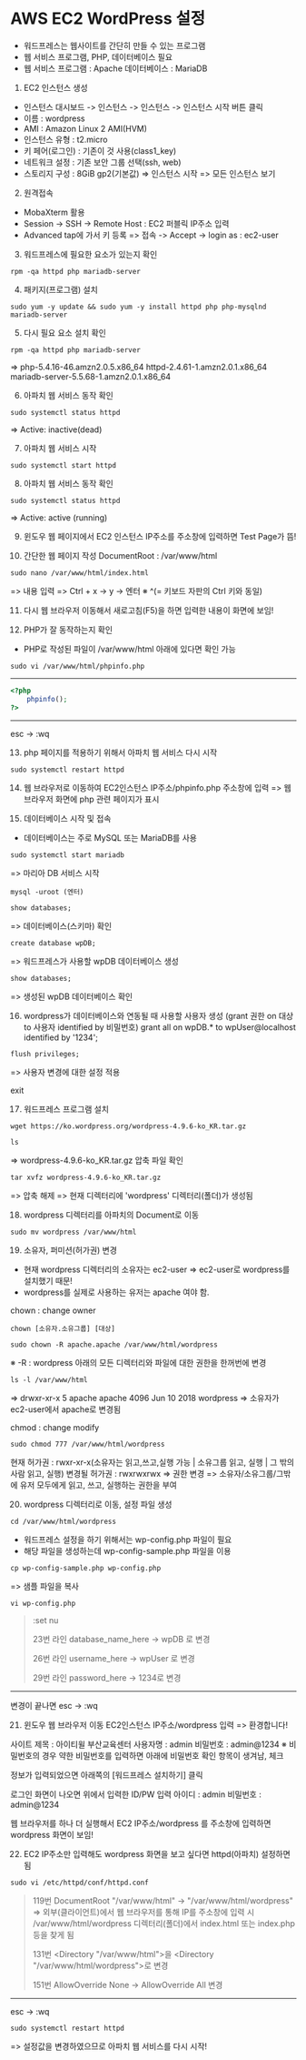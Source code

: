 # AWS EC2 WordPress 설정 
- 워드프레스는 웹사이트를 간단히 만들 수 있는 프로그램
- 웹 서비스 프로그램, PHP, 데이터베이스 필요
- 웹 서비스 프로그램 : Apache
  데이터베이스 : MariaDB

1. EC2 인스턴스 생성
- 인스턴스 대시보드 -> 인스턴스 -> 인스턴스 -> 인스턴스 시작 버튼 클릭
- 이름 : wordpress
- AMI : Amazon Linux 2 AMI(HVM)
- 인스턴스 유형 : t2.micro
- 키 페어(로그인) : 기존이 것 사용(class1_key)
- 네트워크 설정 : 기존 보안 그룹 선택(ssh, web)
- 스토리지 구성 : 8GiB gp2(기본값)
=> 인스턴스 시작 => 모든 인스턴스 보기

2. 원격접속
- MobaXterm 활용
- Session -> SSH -> Remote Host : EC2 퍼블릭 IP주소 입력
- Advanced tap에 가서 키 등록
=> 접속 -> Accept -> login as : ec2-user

3. 워드프레스에 필요한 요소가 있는지 확인
```
rpm -qa httpd php mariadb-server
```

4. 패키지(프로그램) 설치
```
sudo yum -y update && sudo yum -y install httpd php php-mysqlnd mariadb-server
```

5. 다시 필요 요소 설치 확인
```
rpm -qa httpd php mariadb-server
```
=> php-5.4.16-46.amzn2.0.5.x86_64
     httpd-2.4.61-1.amzn2.0.1.x86_64 
     mariadb-server-5.5.68-1.amzn2.0.1.x86_64

6. 아파치 웹 서비스 동작 확인
```
sudo systemctl status httpd
```
=> Active: inactive(dead)

7. 아파치 웹 서비스 시작
```
sudo systemctl start httpd
```

8. 아파치 웹 서비스 동작 확인
```
sudo systemctl status httpd
```
=>  Active: active (running)

9. 윈도우 웹 페이지에서 EC2 인스턴스 IP주소를 주소창에 입력하면 Test Page가 뜸!

10. 간단한 웹 페이지 작성
DocumentRoot : /var/www/html
```
sudo nano /var/www/html/index.html
```
=> 내용 입력
=> Ctrl + x -> y -> 엔터
※ ^(= 키보드 자판의 Ctrl 키와 동일)

11. 다시 웹 브라우저 이동해서 새로고침(F5)을 하면 입력한 내용이 화면에 보임!

12. PHP가 잘 동작하는지 확인
- PHP로 작성된 파일이 /var/www/html 아래에 있다면 확인 가능
```
sudo vi /var/www/html/phpinfo.php
```
---
```php
<?php
    phpinfo();
?>
```
---
esc -> :wq

13. php 페이지를 적용하기 위해서 아파치 웹 서비스 다시 시작
```
sudo systemctl restart httpd
```

14. 웹 브라우저로 이동하여 EC2인스턴스 IP주소/phpinfo.php 주소창에 입력
=> 웹 브라우저 화면에 php 관련 페이지가 표시

15. 데이터베이스 시작 및 접속
- 데이터베이스는 주로 MySQL 또는 MariaDB를 사용

```
sudo systemctl start mariadb
```
=> 마리아 DB 서비스 시작

```
mysql -uroot (엔터)
```

```
show databases;
```
=> 데이터베이스(스키마) 확인

```
create database wpDB;
```
=> 워드프레스가 사용할 wpDB 데이터베이스 생성

```
show databases;
```
=> 생성된 wpDB 데이터베이스 확인

16. wordpress가 데이터베이스와 연동될 때 사용할 사용자 생성
(grant 권한 on 대상 to 사용자 identified by 비밀번호)
grant all on wpDB.* to wpUser@localhost identified by '1234';

```
flush privileges;
```
=> 사용자 변경에 대한 설정 적용

exit

17. 워드프레스 프로그램 설치
```
wget https://ko.wordpress.org/wordpress-4.9.6-ko_KR.tar.gz
```

```
ls
```
=> wordpress-4.9.6-ko_KR.tar.gz 압축 파일 확인

```
tar xvfz wordpress-4.9.6-ko_KR.tar.gz
```
=> 압축 해제
=> 현재 디렉터리에 'wordpress' 디렉터리(폴더)가 생성됨

18. wordpress 디렉터리를 아파치의 Document로 이동
```
sudo mv wordpress /var/www/html 
```

19. 소유자, 퍼미션(허가권) 변경
- 현재 wordpress 디렉터리의 소유자는 ec2-user
=> ec2-user로 wordpress를 설치했기 때문!
- wordpress를 실제로 사용하는 유저는 apache 여야 함.

chown : change owner
```
chown [소유자.소유그룹] [대상]
```

```
sudo chown -R apache.apache /var/www/html/wordpress
```
※ -R : wordpress 아래의 모든 디렉터리와 파일에 대한 권한을 한꺼번에 변경

```
ls -l /var/www/html
```
=> drwxr-xr-x 5 apache apache 4096 Jun 10  2018 wordpress
=> 소유자가 ec2-user에서 apache로 변경됨

chmod : change modify
```
sudo chmod 777 /var/www/html/wordpress
```
현재 허가권 : rwxr-xr-x(소유자는 읽고,쓰고,실행 가능 | 소유그룹 읽고, 실행 | 그 밖의 사람 읽고, 실행)
변경될 허가권 : rwxrwxrwx
=> 권한 변경
=> 소유자/소유그룹/그밖에 유저 모두에게 읽고, 쓰고, 실행하는 권한을 부여

20. wordpress 디렉터리로 이동, 설정 파일 생성
```
cd /var/www/html/wordpress
```

- 워드프레스 설정을 하기 위해서는 wp-config.php 파일이 필요
- 해당 파일을 생성하는데 wp-config-sample.php  파일을 이용
```
cp wp-config-sample.php wp-config.php
```
=> 샘플 파일을 복사

```
vi wp-config.php
```
>:set nu
>
>23번 라인
>database_name_here -> wpDB 로 변경
>
>26번 라인
>username_here -> wpUser 로 변경
>
>29번 라인
>password_here -> 1234로 변경

---
변경이 끝나면
esc -> :wq

21. 윈도우 웹 브라우저 이동 EC2인스턴스 IP주소/wordpress 입력
=> 환경합니다!

사이트 제목 : 아이티윌 부산교육센터
사용자명 : admin
비밀번호 : admin@1234
※ 비밀번호의 경우 약한 비밀번호를 입력하면 아래에 비밀번호 확인 항목이 생겨남, 체크

정보가 입력되었으면 아래쪽의 [워드프레스 설치하기] 클릭

로그인 화면이 나오면 위에서 입력한 ID/PW 입력
아이디 : admin
비밀번호 : admin@1234

웹 브라우저를 하나 더 실행해서 EC2 IP주소/wordpress 를 주소창에 입력하면 wordpress 화면이 보임!

22. EC2 IP주소만 입력해도 wordpress 화면을 보고 싶다면 httpd(아파치) 설정하면 됨
```
sudo vi /etc/httpd/conf/httpd.conf
```

>119번
>DocumentRoot "/var/www/html" -> "/var/www/html/wordpress"
>=> 외부(클라이언트)에서 웹 브라우저를 통해 IP를 주소창에 입력 시 /var/www/html/wordpress 디렉터리(폴더)에서 index.html 또는 index.php 등을 찾게 됨
>
>131번
><Directory "/var/www/html">을 <Directory "/var/www/html/wordpress">로 변경
>
>151번
>AllowOverride None -> AllowOverride All 변경

---
esc -> :wq

```
sudo systemctl restart httpd
```
=> 설정값을 변경하였으므로 아파치 웹 서비스를 다시 시작!
